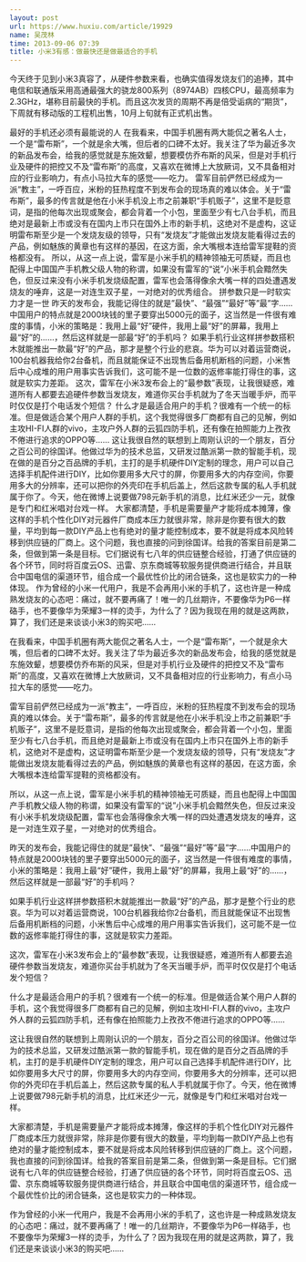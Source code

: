 ```yaml
---
layout: post
url: https://www.huxiu.com/article/19929
name: 吴茂林
time: 2013-09-06 07:39
title: 小米3有感：做最快还是做最适合的手机
---
```

今天终于见到小米3真容了，从硬件参数来看，也确实值得发烧友们的追捧，其中电信和联通版采用高通最强大的骁龙800系列（8974AB）四核CPU，最高频率为2.3GHz，堪称目前最快的手机。而且这次发货的周期不再是倍受诟病的“期货”，下周就有移动版的工程机出售，10月上旬就有正式机出售。

最好的手机还必须有最能说的人 在我看来，中国手机圈有两大能侃之著名人士，一个是“雷布斯”，一个就是余大嘴，但后者的口碑不太好。我关注了华为最近多次的新品发布会，给我的感觉就是东施效颦，想要模仿乔布斯的风采，但是对手机行业及硬件的把控又不及“雷布斯”的高度，又喜欢在微博上大放厥词，又不具备相对应的行业影响力，有点小马拉大车的感觉——吃力。 雷军目前俨然已经成为一派“教主”，一呼百应，米粉的狂热程度不到发布会的现场真的难以体会。关于“雷布斯”，最多的传言就是他在小米手机没上市之前兼职“手机贩子”，这里不是贬意词，是指的他每次出现或聚会，都会背着一个小包，里面至少有七八台手机，而且绝对是最新上市或没有在国内上市只在国外上市的新手机，这绝对不是虚构，这证明雷布斯至少是一个发烧友级的领导，只有“发烧友”才能做出发烧友能看得过去的产品，例如魅族的黄章也有这样的基因，在这方面，余大嘴根本连给雷军提鞋的资格都没有。 所以，从这一点上说，雷军是小米手机的精神领袖无可质疑，而且也配得上中国国产手机教父级人物的称谓，如果没有雷军的“说”小米手机会黯然失色，但反过来没有小米手机发烧级配置，雷军也会落得像余大嘴一样的四处遭遇发烧友的唾弃，这是一对连生双子星，一对绝对的优秀组合。 拼参数只是一时软实力才是一世 昨天的发布会，我能记得住的就是”最快”、“最强”“最好”等”最”字……中国用户的特点就是2000块钱的里子要穿出5000元的面子，这当然是一件很有难度的事情，小米的策略是：我用上最“好”硬件，我用上最“好”的屏幕，我用上最“好”的……，然后这样就是一部最“好”的手机吗？ 如果手机行业这样拼参数搭积木就能推出一款最“好”的产品，那才是整个行业的悲哀。华为可以对着运营商说，100台机器我给你2台备机，而且就能保证不出现售后备用机断档的问题，小米售后中心成堆的用户用事实告诉我们，这可能不是一位数的返修率能打得住的事，这就是软实力差距。 这次，雷军在小米3发布会上的“最参数”表现，让我很疑惑，难道所有人都要去追硬件参数当发烧友，难道你买台手机就为了冬天当暖手炉，而平时仅仅是打个电话发个短信？ 什么才是最适合用户的手机？很难有一个统一的标准。但是做适合某个用户人群的手机，这个我觉得很多厂商都有自己的见解，例如主攻HI-FI人群的vivo，主攻户外人群的云狐四防手机，还有像在拍照能力上孜孜不倦进行追求的OPPO等…… 这让我很自然的联想到上周刚认识的一个朋友，百分之百公司的徐国详。他做过华为的技术总监，又研发过酷派第一款的智能手机，现在做的是百分之百品牌的手机，主打的是手机硬件DIY定制的理念，用户可以自己选择手机配件进行DIY，比如你要用多大尺寸的屏，你要用多大的内存空间，你要用多大的分辨率，还可以把你的外壳印在手机后盖上，然后这款专属的私人手机就属于你了。今天，他在微博上说要做798元新手机的消息，比红米还少一元，就像是专门和红米唱对台戏一样。 大家都清楚，手机是需要量产才能将成本摊薄，像这样的手机个性化DIY对元器件厂商成本压力就很非常，除非是你要有很大的数量，平均到每一款DIY产品上也有绝对的量才能控制成本，要不就是将成本风险转移到供应链的厂商上。这个问题，我也直接的问到徐国详。给我的答案目前是第二条，但做到第一条是目标。它们据说有七八年的供应链整合经验，打通了供应链的各个环节，同时将百度云OS、迅雷、京东商城等软服务提供商进行结合，并且联合中国电信的渠道环节，组合成一个最优性价比的闭合链条，这也是软实力的一种体现。 作为曾经的小米一代用户，我是不会再用小米的手机了，这也许是一种成熟发烧友的心态吧：痛过，就不要再痛了！唯一的几丝期许，不要像华为P6一样硌手，也不要像华为荣耀3一样的烫手，为什么了？因为我现在用的就是这两款，算了，我们还是来谈谈小米3的购买吧……

在我看来，中国手机圈有两大能侃之著名人士，一个是“雷布斯”，一个就是余大嘴，但后者的口碑不太好。我关注了华为最近多次的新品发布会，给我的感觉就是东施效颦，想要模仿乔布斯的风采，但是对手机行业及硬件的把控又不及“雷布斯”的高度，又喜欢在微博上大放厥词，又不具备相对应的行业影响力，有点小马拉大车的感觉——吃力。

雷军目前俨然已经成为一派“教主”，一呼百应，米粉的狂热程度不到发布会的现场真的难以体会。关于“雷布斯”，最多的传言就是他在小米手机没上市之前兼职“手机贩子”，这里不是贬意词，是指的他每次出现或聚会，都会背着一个小包，里面至少有七八台手机，而且绝对是最新上市或没有在国内上市只在国外上市的新手机，这绝对不是虚构，这证明雷布斯至少是一个发烧友级的领导，只有“发烧友”才能做出发烧友能看得过去的产品，例如魅族的黄章也有这样的基因，在这方面，余大嘴根本连给雷军提鞋的资格都没有。

所以，从这一点上说，雷军是小米手机的精神领袖无可质疑，而且也配得上中国国产手机教父级人物的称谓，如果没有雷军的“说”小米手机会黯然失色，但反过来没有小米手机发烧级配置，雷军也会落得像余大嘴一样的四处遭遇发烧友的唾弃，这是一对连生双子星，一对绝对的优秀组合。

昨天的发布会，我能记得住的就是”最快”、“最强”“最好”等”最”字……中国用户的特点就是2000块钱的里子要穿出5000元的面子，这当然是一件很有难度的事情，小米的策略是：我用上最“好”硬件，我用上最“好”的屏幕，我用上最“好”的……，然后这样就是一部最“好”的手机吗？

如果手机行业这样拼参数搭积木就能推出一款最“好”的产品，那才是整个行业的悲哀。华为可以对着运营商说，100台机器我给你2台备机，而且就能保证不出现售后备用机断档的问题，小米售后中心成堆的用户用事实告诉我们，这可能不是一位数的返修率能打得住的事，这就是软实力差距。

这次，雷军在小米3发布会上的“最参数”表现，让我很疑惑，难道所有人都要去追硬件参数当发烧友，难道你买台手机就为了冬天当暖手炉，而平时仅仅是打个电话发个短信？

什么才是最适合用户的手机？很难有一个统一的标准。但是做适合某个用户人群的手机，这个我觉得很多厂商都有自己的见解，例如主攻HI-FI人群的vivo，主攻户外人群的云狐四防手机，还有像在拍照能力上孜孜不倦进行追求的OPPO等……

这让我很自然的联想到上周刚认识的一个朋友，百分之百公司的徐国详。他做过华为的技术总监，又研发过酷派第一款的智能手机，现在做的是百分之百品牌的手机，主打的是手机硬件DIY定制的理念，用户可以自己选择手机配件进行DIY，比如你要用多大尺寸的屏，你要用多大的内存空间，你要用多大的分辨率，还可以把你的外壳印在手机后盖上，然后这款专属的私人手机就属于你了。今天，他在微博上说要做798元新手机的消息，比红米还少一元，就像是专门和红米唱对台戏一样。

大家都清楚，手机是需要量产才能将成本摊薄，像这样的手机个性化DIY对元器件厂商成本压力就很非常，除非是你要有很大的数量，平均到每一款DIY产品上也有绝对的量才能控制成本，要不就是将成本风险转移到供应链的厂商上。这个问题，我也直接的问到徐国详。给我的答案目前是第二条，但做到第一条是目标。它们据说有七八年的供应链整合经验，打通了供应链的各个环节，同时将百度云OS、迅雷、京东商城等软服务提供商进行结合，并且联合中国电信的渠道环节，组合成一个最优性价比的闭合链条，这也是软实力的一种体现。

作为曾经的小米一代用户，我是不会再用小米的手机了，这也许是一种成熟发烧友的心态吧：痛过，就不要再痛了！唯一的几丝期许，不要像华为P6一样硌手，也不要像华为荣耀3一样的烫手，为什么了？因为我现在用的就是这两款，算了，我们还是来谈谈小米3的购买吧……

